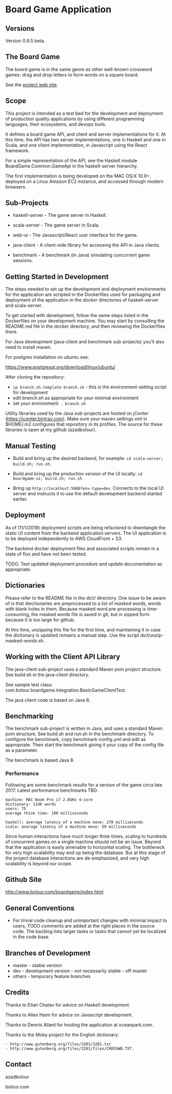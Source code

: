 

# Board Game Application

## Versions

Version 0.9.5 beta.

## The Board Game

The board game is in the same genre as other well-known crossword games:
drag and drop letters to form words on a square board.

See the [project web site](http://www.bolour.com/boardgame/index.html).

## Scope

This project is intended as a test bed for the development and deployment
of production quality applications by using different programming languages,
their ecosystems, and devops tools.

It defines a board game API, and client and server implementations for it.
At this time, the API has two server implementations, one in Haskell and 
one in Scala, and one client implementation, in Javascript using the React 
framework.

For a simple representation of the API, see the Haskell module 
BoardGame.Common.GameApi in the haskell-server hierarchy.

The first implementation is being developed on the MAC OS/X 10.9+, deployed on
a Linux Amazon EC2 instance, and accessed through modern browsers.

## Sub-Projects

- haskell-server - The game server in Haskell. 

- scala-server - The game server in Scala.

- web-ui - The Javascript/React user interface for the game.

- java-client - A client-side library for accessing the API in Java clients.

- benchmark - A benchmark (in Java) simulating concurrent game sessions.

## Getting Started in Development

The steps needed to set up the development and deployment environments for the 
application are scripted in the Dockerfiles used for packaging and deployment of
the application in the _docker_ directories of haskell-server and scala-server. 

To get started with development, follow the same steps listed in the Dockerfiles
on your development machine. You may start by consulting the README.md file in
the docker directory, and then reviewing the Dockerfiles there.

For Java development (java-client and benchmark sub-projects) you'll also 
need to install maven.

For postgres installation on ubuntu see: 

https://www.postgresql.org/download/linux/ubuntu/

After cloning the repository:

* `cp branch.sh.template branch.sh` - this is the environment-setting script for
  development
* edit _branch.sh_ as appropriate for your minimal environment
* set your environment: `. branch.sh`

Utility libraries used by the Java sub-projects are hosted on _jCenter_ 
(https://jcenter.bintray.com). Make sure your maven settings.xml in $HOME/.m2 
configures that repository in its profiles. The source for these libraries 
is open at my github (azadbolour).

## Manual Testing

* Build and bring up the desired backend, for example: `cd scala-server; build.sh; run.sh`.

* Build and bring up the production version of the UI locally: `cd boardgame-ui; build.sh; run.sh`

* Bring up `http://localhost:5000?env-type=dev`. Connects to the local UI server
  and instructs it to use the default development backend started earlier.

## Deployment

As of (11/1/2019) deployment scripts are being refactored to disentangle the 
static UI content from the backend application servers. The UI application 
is to be deployed independently to AWS CloudFront + S3. 

The backend docker deployment files and associated scripts remain in a 
state of flux and have not been tested.

TODO. Test updated deployment procedure and update documentation as 
appropriate.

## Dictionaries

Please refer to the README file in the dict/ directory. One issue to be
aware of is that diectionaries are preprocessed to a list of _masked words_, 
words with blank holes in them. Because masked word pre-processing is
time-consuming, the masked words file is saved in git, but in zipped form 
because it is too large for github. 

At this time, unzipping this file for the first time, and maintaining it in
case the dictionary is updated remains a manual step. Use the script
dict/unzip-masked-words.sh.

## Working with the Client API Library

The java-client sub-project uses a standard Maven pom project structure. See
build.sh in the java-client directory.

See sample test class: com.bolour.boardgame.integration.BasicGameClientTest.

The java client code is based on Java 8.

## Benchmarking

The benchmark sub-project is written in Java, and uses a standard Maven pom
structure. See build.sh and run.sh in the benchmark directory. To configure the
benchmark, copy benchmark-config.yml and edit as appropriate. Then start the
benchmark giving it your copy of the config file as a parameter.

The benchmark is based Java 8.

### Performance

Following are some benchmark results for a version of the game circa 
late 2017. Latest performance benchmarks TBD.

```
machine: MAC-Book Pro i7 2.8GHz 4-core
dictionary: 114K words
users: 75
average think time: 100 milliseconds

haskell: average latency of a machine move: 270 milliseconds
scala: average latency of a machine move: 59 milliseconds
```

Since human interactions have much longer think times, scaling to hundreds of
concurrent games on a single machine should not be an issue. Beyond that the
application is easily amenable to horizontal scaling. The bottleneck for very
high scalability may end up being the database. But at this stage of the project
database interactions are de-emphasized, and very high scalability is beyond our
scope.

## Github Site

http://www.bolour.com/boardgame/index.html

## General Conventions

- For trivial code cleanup and unimportant changes with minimal impact to users,
  TODO comments are added at the right places in the source code. The backlog
  lists larger tasks or tasks that cannot yet be localized in the code base.

## Branches of Development

- master - stable version
- dev - development version - not necessarily stable - off master
- others - temporary feature branches

## Credits

Thanks to Eitan Chatav for advice on Haskell development.

Thanks to Allen Haim for advice on Javascript development.

Thanks to Dennis Allard for hosting the application at oceanpark.com.

Thanks to the Moby project for the English dictionary:

    - http://www.gutenberg.org/files/3201/3201.txt
    - http://www.gutenberg.org/files/3201/files/CROSSWD.TXT.
 
## Contact

azadbolour

bolour.com

